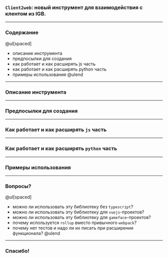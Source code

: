 ### `Client2web`: новый инструмент для взаимодействия с клентом из IGB.

---

### Содержание

@ul[spaced]
- описание инструмента
- предпосылки для создания
- как работает и как расширять js часть
- как работает и как расширять python часть
- примеры использования
@ulend

---

### Описание инструмента

---

### Предпосылки для создания

---

### Как работает и как расширять `js` часть

---

### Как работает и как расширять `python` часть

---

### Примеры использования

---

### Вопросы?

@ul[spaced]
- можно ли использовать эту библиотеку без `typescript`?
- можно ли использовать эту библиотеку для `vuejs`-проектов?
- можно ли использовать эту библиотеку для `gameface`-проектов?
- почему используется `rollup` вместо привычного `webpack`?
- почему нет тестов и надо ли их писать при расширении функционала?
@ulend

---

### Спасибо!
